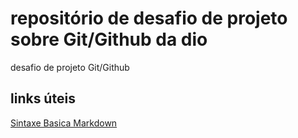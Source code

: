 # repositório de desafio de projeto sobre Git/Github da dio
desafio de projeto Git/Github

## links úteis
[Sintaxe Basica Markdown](https://www.markdownguide.org/basic-syntax/)
